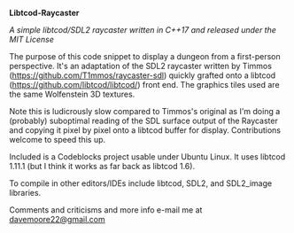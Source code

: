 **Libtcod-Raycaster**

*A simple libtcod/SDL2 raycaster written in C++17 and released under the MIT License*

The purpose of this code snippet to display a dungeon from a first-person perspective. It's an adaptation of the SDL2 raycaster written by Timmos (<https://github.com/T1mmos/raycaster-sdl>) quickly grafted onto a libtcod (<https://github.com/libtcod/libtcod/>) front end. The graphics tiles used are the same Wolfenstein 3D textures.

Note this is ludicrously slow compared to Timmos's original as I'm doing a (probably) suboptimal reading of the SDL surface output of the Raycaster and copying it pixel by pixel onto a libtcod buffer for display. Contributions welcome to speed this up.

Included is a Codeblocks project usable under Ubuntu Linux. It uses libtcod 1.11.1 (but I think it works as far back as libtcod 1.6).

To compile in other editors/IDEs include libtcod, SDL2, and SDL2_image libraries.

Comments and criticisms and more info e-mail me at davemoore22@gmail.com

